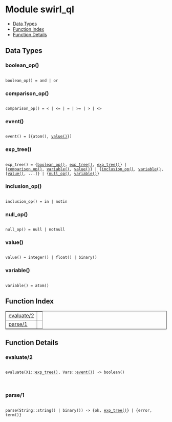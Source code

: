 

# Module swirl_ql #
* [Data Types](#types)
* [Function Index](#index)
* [Function Details](#functions)

<a name="types"></a>

## Data Types ##




### <a name="type-boolean_op">boolean_op()</a> ###


<pre><code>
boolean_op() = and | or
</code></pre>




### <a name="type-comparison_op">comparison_op()</a> ###


<pre><code>
comparison_op() = &lt; | &lt;= | = | &gt;= | &gt; | &lt;&gt;
</code></pre>




### <a name="type-event">event()</a> ###


<pre><code>
event() = [{atom(), <a href="#type-value">value()</a>}]
</code></pre>




### <a name="type-exp_tree">exp_tree()</a> ###


<pre><code>
exp_tree() = {<a href="#type-boolean_op">boolean_op()</a>, <a href="#type-exp_tree">exp_tree()</a>, <a href="#type-exp_tree">exp_tree()</a>} | {<a href="#type-comparison_op">comparison_op()</a>, <a href="#type-variable">variable()</a>, <a href="#type-value">value()</a>} | {<a href="#type-inclusion_op">inclusion_op()</a>, <a href="#type-variable">variable()</a>, [<a href="#type-value">value()</a>, ...]} | {<a href="#type-null_op">null_op()</a>, <a href="#type-variable">variable()</a>}
</code></pre>




### <a name="type-inclusion_op">inclusion_op()</a> ###


<pre><code>
inclusion_op() = in | notin
</code></pre>




### <a name="type-null_op">null_op()</a> ###


<pre><code>
null_op() = null | notnull
</code></pre>




### <a name="type-value">value()</a> ###


<pre><code>
value() = integer() | float() | binary()
</code></pre>




### <a name="type-variable">variable()</a> ###


<pre><code>
variable() = atom()
</code></pre>

<a name="index"></a>

## Function Index ##


<table width="100%" border="1" cellspacing="0" cellpadding="2" summary="function index"><tr><td valign="top"><a href="#evaluate-2">evaluate/2</a></td><td></td></tr><tr><td valign="top"><a href="#parse-1">parse/1</a></td><td></td></tr></table>


<a name="functions"></a>

## Function Details ##

<a name="evaluate-2"></a>

### evaluate/2 ###

<pre><code>
evaluate(X1::<a href="#type-exp_tree">exp_tree()</a>, Vars::<a href="#type-event">event()</a>) -&gt; boolean()
</code></pre>
<br />

<a name="parse-1"></a>

### parse/1 ###

<pre><code>
parse(String::string() | binary()) -&gt; {ok, <a href="#type-exp_tree">exp_tree()</a>} | {error, term()}
</code></pre>
<br />

